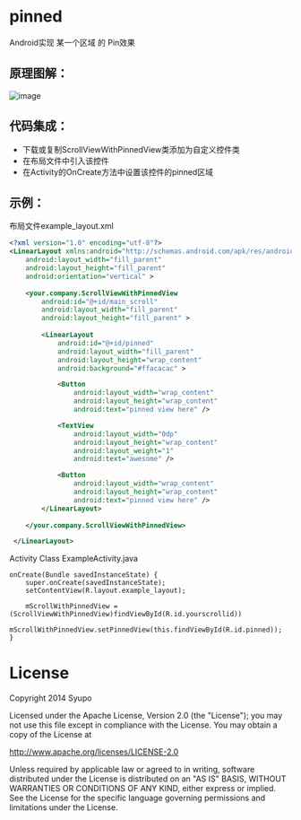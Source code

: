 pinned
======

Android实现 某一个区域 的 Pin效果

原理图解：
-------------
![image](https://github.com/syupo/pinned/raw/master/sketch/pinned_sketch.png)

代码集成：
-------------
+ 下载或复制ScrollViewWithPinnedView类添加为自定义控件类
+ 在布局文件中引入该控件
+ 在Activity的OnCreate方法中设置该控件的pinned区域

示例：
-------------

布局文件example_layout.xml
```xml
<?xml version="1.0" encoding="utf-8"?>
<LinearLayout xmlns:android="http://schemas.android.com/apk/res/android"
    android:layout_width="fill_parent"
    android:layout_height="fill_parent"
    android:orientation="vertical" >
    
    <your.company.ScrollViewWithPinnedView
        android:id="@+id/main_scroll"
        android:layout_width="fill_parent"
        android:layout_height="fill_parent" >
        
        <LinearLayout
            android:id="@+id/pinned"
            android:layout_width="fill_parent"
            android:layout_height="wrap_content"
            android:background="#ffacacac" >

            <Button
                android:layout_width="wrap_content"
                android:layout_height="wrap_content"
                android:text="pinned view here" />

            <TextView
                android:layout_width="0dp"
                android:layout_height="wrap_content"
                android:layout_weight="1"
                android:text="awesome" />

            <Button
                android:layout_width="wrap_content"
                android:layout_height="wrap_content"
                android:text="pinned view here" />
        </LinearLayout>
        
    </your.company.ScrollViewWithPinnedView>

 </LinearLayout>
```

Activity Class ExampleActivity.java
```android
onCreate(Bundle savedInstanceState) {
    super.onCreate(savedInstanceState);
    setContentView(R.layout.example_layout);
    
    mScrollWithPinnedView = (ScrollViewWithPinnedView)findViewById(R.id.yourscrollid))
    mScrollWithPinnedView.setPinnedView(this.findViewById(R.id.pinned));
}
```

License
======

Copyright 2014 Syupo

Licensed under the Apache License, Version 2.0 (the "License"); 
you may not use this file except in compliance with the License. You may obtain a copy of the License at

 http://www.apache.org/licenses/LICENSE-2.0

Unless required by applicable law or agreed to in writing, software distributed under the License is distributed on an "AS IS" BASIS, WITHOUT WARRANTIES OR CONDITIONS OF ANY KIND, either express or implied. See the License for the specific language governing permissions and limitations under the License.

